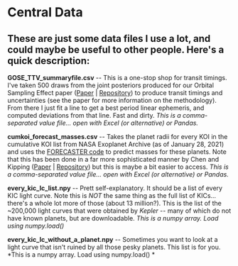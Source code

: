 # Central Data

## These are just some data files I use a lot, and could maybe be useful to other people. Here's a quick description:

**GOSE_TTV_summaryfile.csv** -- This is a one-stop shop for transit timings. I've taken 500 draws from the joint posteriors produced for our Orbital Sampling Effect paper ([Paper](https://ui.adsabs.harvard.edu/abs/2018AJ....155...36T/abstract) | [Repository](https://github.com/alexteachey/TTV_posteriors)) to produce transit timings and uncertainties (see the paper for more information on the methodology). From there I just fit a line to get a best period linear ephemeris, and computed deviations from that line. Fast and dirty. *This is a comma-separated value file... open with Excel (or alternative) or Pandas.*

**cumkoi_forecast_masses.csv** -- Takes the planet radii for every KOI in the cumulative KOI list from NASA Exoplanet Archive (as of January 28, 2021) and uses the [FORECASTER code](https://github.com/chenjj2/forecaster) to predict masses for these planets. Note that this has been done in a far more sophisticated manner by Chen and Kipping ([Paper](https://ui.adsabs.harvard.edu/abs/2018MNRAS.473.2753C/abstract) | [Repository](https://github.com/chenjj2/forecasts)) but this is maybe a bit easier to access. *This is a comma-separated value file... open with Excel (or alternative) or Pandas.*

**every_kic_lc_list.npy** -- Prett self-explanatory. It should be a list of every KIC light curve. Note this is *NOT* the same thing as the full list of KICs... there's a whole lot more of those (about 13 million?). This is the list of the ~200,000 light curves that were obtained by *Kepler* -- many of which do not have known planets, but are downloadable. *This is a numpy array. Load using numpy.load()*

**every_kic_lc_without_a_planet.npy** -- Sometimes you want to look at a light curve that isn't ruined by all those pesky planets. This list is for you. *This is a numpy array. Load using numpy.load() *
